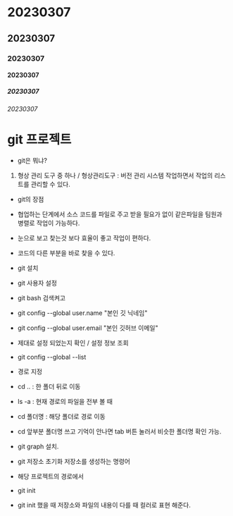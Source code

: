 # 20230307
<!-- md 문서 작성 -->
<!-- #으로 제목 작성 -->
<!-- h1 ~ h5 태그랑 비슷하다 -->
## 20230307
### 20230307
#### 20230307
##### 20230307
###### 20230307

<!-- 리스트 형태 작성 -->
# git 프로젝트

- git은 뭐냐?
1. 형상 관리 도구 중 하나 / 
형상관리도구 : 버전 관리 시스템
작업하면서 작업의 리스트를 관리할 수 있다.

- git의 장점
- 협업하는 단계에서 소스 코드를 파일로 주고 받을 필요가 없이 같은파일을 팀원과 병렬로 작업이 가능하다. 

- 눈으로 보고 찾는것 보다 효율이 좋고 작업이 편하다.
- 코드의 다른 부분을 바로 찾을 수 있다.

- git 설치

- git 사용자 설정
- git bash 검색켜고
- git config --global user.name "본인 깃 닉네임"
- git config --global user.email "본인 깃허브 이메일"

- 제대로 설정 되었는지 확인 / 설정 정보 조회
- git config --global --list

- 경로 지정
- cd .. : 한 폴더 뒤로 이동
-  ls -a : 현재 경로의 파일을 전부 볼 때
- cd 폴더명 : 해당 폴더로 경로 이동
- cd 앞부분 폴더명 쓰고 기억이 안나면 tab 버튼 눌러서 비슷한 폴더명 확인 가능.

- git graph 설치.

- git 저장소 초기화 저장소를 생성하는 명령어
- 해당 프로젝트의 경로에서 
- git init 

- git init 했을 때 저장소와 파일의 내용이 다를 때 컬러로 표현 해준다.
